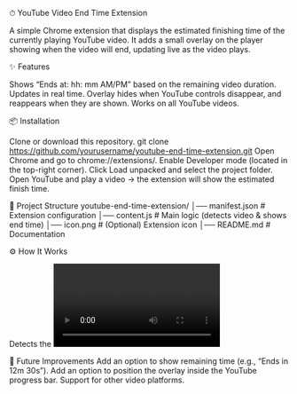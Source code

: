 ⏱ YouTube Video End Time Extension

A simple Chrome extension that displays the estimated finishing time of the currently playing YouTube video.
It adds a small overlay on the player showing when the video will end, updating live as the video plays.

✨ Features

Shows “Ends at: hh: mm AM/PM” based on the remaining video duration.
Updates in real time.
Overlay hides when YouTube controls disappear, and reappears when they are shown.
Works on all YouTube videos.

📦 Installation

Clone or download this repository.
git clone https://github.com/yourusername/youtube-end-time-extension.git
Open Chrome and go to chrome://extensions/.
Enable Developer mode (located in the top-right corner).
Click Load unpacked and select the project folder.
Open YouTube and play a video → the extension will show the estimated finish time.

📂 Project Structure
youtube-end-time-extension/
│── manifest.json        # Extension configuration
│── content.js           # Main logic (detects video & shows end time)
│── icon.png             # (Optional) Extension icon
│── README.md            # Documentation

⚙️ How It Works

Detects the <video> element on YouTube.
Calculates endTime = currentTime + remainingDuration.
Converts end time to 12-hour AM/PM format.
Displays it in a styled overlay.
Hides overlay when YouTube auto-hides controls.

🚀 Future Improvements
Add an option to show remaining time (e.g., “Ends in 12m 30s”).
Add an option to position the overlay inside the YouTube progress bar.
Support for other video platforms.
